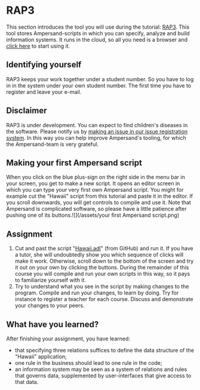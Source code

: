 # RAP3
This section introduces the tool you will use during the tutorial: [RAP3](http://ampersand.tarski.nl/RAP3). This tool stores Ampersand-scripts in which you can specify, analyze and build information systems. It runs in the cloud, so all you need is a browser and [click here](http://ampersand.tarski.nl/RAP3) to start using it.

## Identifying yourself

RAP3 keeps your work together under a student number. So you have to log in in the system under your own student number. The first time you have to register and leave your e-mail.

## Disclaimer

RAP3 is under development. You can expect to find children's diseases in the software. Please notify us by [making an issue in our issue registration system](https://github.com/AmpersandTarski/RAP/issues). In this way you can help improve Ampersand's tooling, for which the Ampersand-team is very grateful.

## Making your first Ampersand script

When you click on the blue plus-sign on the right side in the menu bar in your screen, you get to make a new script. It opens an editor screen in which you can type your very first own Ampersand script. You might for example cut the "Hawaii" script from this tutorial and paste it in the editor. If you scroll downwards, you will get controls to compile and use it. Note that Ampersand is complicated software, so please have a little patience after pushing one of its buttons.![](/assets/your first Ampersand script.png)

## Assignment

1. Cut and past the script "[Hawaii.adl](https://github.com/AmpersandTarski/ampersand-models/blob/master/Hawaii/Hawaii.adl)" \(from GitHub\) and run it. If you have a tutor, she will undoubtedly show you which sequence of clicks will make it work. Otherwise, scroll down to the bottom of the screen and try it out on your own by clicking the buttons. During the remainder of this course you will compile and run your own scripts in this way, so it pays to familiarize yourself with it.
2. Try to understand what you see in the script by making changes to the program. Compile and run your changes, to learn by doing. Try for instance to register a teacher for each course. Discuss and demonstrate your changes to your peers.

## What have you learned?

After finishing your assignment, you have learned:
* that specifying three relations suffices to define the data structure of the "Hawaii" application;
* one rule in the business should lead to one rule in the code; 
* an information system may be seen as a system of relations and rules that governs data, supplemented by user-interfaces that give access to that data.










